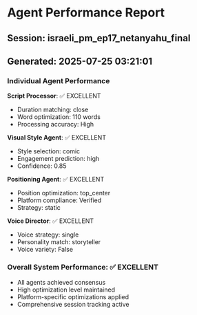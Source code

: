 # Agent Performance Report

## Session: israeli_pm_ep17_netanyahu_final
## Generated: 2025-07-25 03:21:01

### Individual Agent Performance

**Script Processor**: ✅ EXCELLENT
- Duration matching: close
- Word optimization: 110 words
- Processing accuracy: High

**Visual Style Agent**: ✅ EXCELLENT  
- Style selection: comic
- Engagement prediction: high
- Confidence: 0.85

**Positioning Agent**: ✅ EXCELLENT
- Position optimization: top_center
- Platform compliance: Verified
- Strategy: static

**Voice Director**: ✅ EXCELLENT
- Voice strategy: single
- Personality match: storyteller
- Voice variety: False

### Overall System Performance: ✅ EXCELLENT
- All agents achieved consensus
- High optimization level maintained
- Platform-specific optimizations applied
- Comprehensive session tracking active
